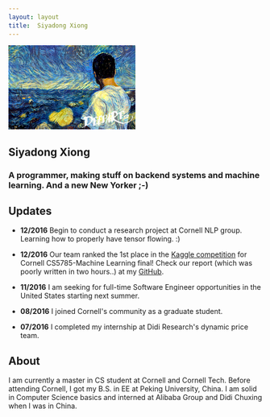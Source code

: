 ```yaml
---
layout: layout
title:  Siyadong Xiong
---
```


<section class="content">

<div style="text-align: left">
<img src='/images/deepio2.png' style='width:50%'/>
</div>

# Siyadong Xiong

### A programmer, making stuff on backend systems and machine learning. And a new New Yorker ;-)

## Updates

* **12/2016**
Begin to conduct a research project at Cornell NLP group. 
Learning how to properly have tensor flowing. :)

* **12/2016**
Our team ranked the 1st place in the [Kaggle competition](https://inclass.kaggle.com/c/cornell-cs5785-2016-fall-final/leaderboard) for Cornell CS5785-Machine Learning final!
Check our report (which was poorly written in two hours..) at my [GitHub](https://github.com/sidxiong/CS5785-HW).

* **11/2016**
I am seeking for full-time Software Engineer opportunities in the United States starting next summer.

* **08/2016**
I joined Cornell's community as a graduate student.

* **07/2016**
I completed my internship at Didi Research's dynamic price team.


## About

I am currently a master in CS student at Cornell and Cornell Tech. Before attending Cornell, I got my B.S. in EE at Peking University, China. I am solid in Computer Science basics and interned at Alibaba Group and Didi Chuxing when I was in China.

</section>
